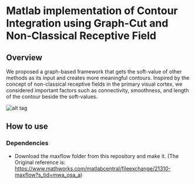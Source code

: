 # Matlab implementation of Contour Integration using Graph-Cut and Non-Classical Receptive Field

## Overview
We proposed a graph-based framework that gets the soft-value of other methods as its input and creates more meaningful contours. Inspired by the concept of non-classical receptive fields in the primary visual cortex, we considered important factors such as connectivity, smoothness, and length of the contour beside the soft-values.

![alt tag](https://github.com/z-mousavi/Contour_GraphCut/blob/main/Graphical_abstract.PNG)

## How to use
### Dependencies
* Download the maxflow folder from this repository and make it. (The Original reference is: https://www.mathworks.com/matlabcentral/fileexchange/21310-maxflow?s_tid=mwa_osa_a)

